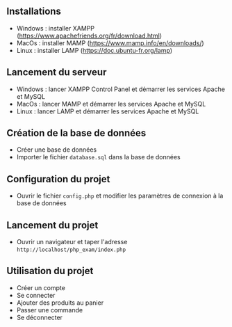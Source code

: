 ## Installations

- Windows : installer XAMPP (https://www.apachefriends.org/fr/download.html)
- MacOs : installer MAMP (https://www.mamp.info/en/downloads/)
- Linux : installer LAMP (https://doc.ubuntu-fr.org/lamp)

## Lancement du serveur

- Windows : lancer XAMPP Control Panel et démarrer les services Apache et MySQL
- MacOs : lancer MAMP et démarrer les services Apache et MySQL
- Linux : lancer LAMP et démarrer les services Apache et MySQL

## Création de la base de données

- Créer une base de données 
- Importer le fichier `database.sql` dans la base de données

## Configuration du projet

- Ouvrir le fichier `config.php` et modifier les paramètres de connexion à la base de données

## Lancement du projet

- Ouvrir un navigateur et taper l'adresse `http://localhost/php_exam/index.php`

## Utilisation du projet

- Créer un compte
- Se connecter
- Ajouter des produits au panier
- Passer une commande
- Se déconnecter
